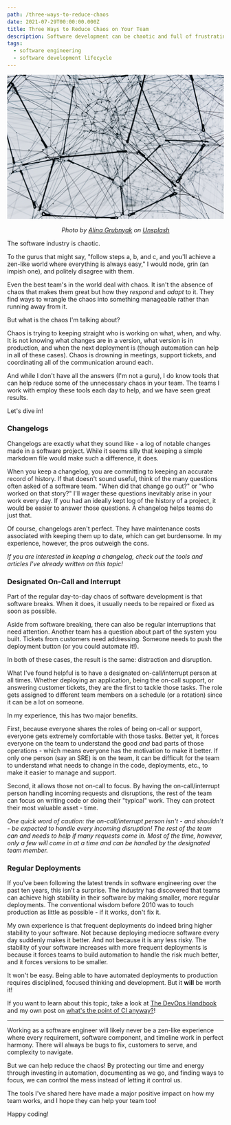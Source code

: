 ```yaml
---
path: /three-ways-to-reduce-chaos
date: 2021-07-29T00:00:00.000Z
title: Three Ways to Reduce Chaos on Your Team
description: Software development can be chaotic and full of frustrating situations. Here are some ways to reduce the unneccesary chaos.
tags:
  - software engineering
  - software development lifecycle
---
```


![](../assets/alina-grubnyak-ZiQkhI7417A-unsplash.jpg)

<center>

<i>

Photo by <a href="https://unsplash.com/@alinnnaaaa?utm_source=unsplash&utm_medium=referral&utm_content=creditCopyText">Alina Grubnyak</a> on <a href="https://unsplash.com/s/photos/complex?utm_source=unsplash&utm_medium=referral&utm_content=creditCopyText">Unsplash</a>

</i>

</center>

The software industry is chaotic. 

To the gurus that might say, "follow steps a, b, and c, and you'll achieve a zen-like world where everything is always easy," I would node, grin (an impish one), and politely disagree with them. 

Even the best team's in the world deal with chaos. It isn't the absence of chaos that makes them great but how they _respond_ and _adapt_ to it. They find ways to wrangle the chaos into something manageable rather than running away from it.

But what is the chaos I'm talking about?

Chaos is trying to keeping straight who is working on what, when, and why. It is not knowing what changes are in a version, what version is in production, and when the next deployment is (though automation can help in all of these cases). Chaos is drowning in meetings, support tickets, and coordinating all of the communication around each.

And while I don't have all the answers (I'm not a guru), I do know tools that can help reduce some of the unnecessary chaos in your team. The teams I work with employ these tools each day to help, and we have seen great results.

Let's dive in!

### Changelogs

Changelogs are exactly what they sound like - a log of notable changes made in a software project. While it seems silly that keeping a simple markdown file would make such a difference, it does.

When you keep a changelog, you are committing to keeping an accurate record of history. If that doesn't sound useful, think of the many questions often asked of a software team. "When did that change go out?" or "who worked on that story?" I'll wager these questions inevitably arise in your work every day. If you had an ideally kept log of the history of a project, it would be easier to answer those questions. A changelog helps teams do just that.

Of course, changelogs aren't perfect. They have maintenance costs associated with keeping them up to date, which can get burdensome. In my experience, however, the pros outweigh the cons.

_If you are interested in keeping a changelog, check out the tools and articles I've already written on this topic!_

### Designated On-Call and Interrupt

Part of the regular day-to-day chaos of software development is that software breaks. When it does, it usually needs to be repaired or fixed as soon as possible.

Aside from software breaking, there can also be regular interruptions that need attention. Another team has a question about part of the system you built. Tickets from customers need addressing. Someone needs to push the deployment button (or you could automate it!).

In both of these cases, the result is the same: distraction and disruption. 

What I've found helpful is to have a designated on-call/interrupt person at all times. Whether deploying an application, being the on-call support, or answering customer tickets, they are the first to tackle those tasks. The role gets assigned to different team members on a schedule (or a rotation) since it can be a lot on someone. 

In my experience, this has two major benefits.

First, because everyone shares the roles of being on-call or support, everyone gets extremely comfortable with those tasks. Better yet, it forces everyone on the team to understand the good _and_ bad parts of those operations - which means everyone has the motivation to make it better. If only one person (say an SRE) is on the team, it can be difficult for the team to understand what needs to change in the code, deployments, etc., to make it easier to manage and support.

Second, it allows those not on-call to focus. By having the on-call/interrupt person handling incoming requests and disruptions, the rest of the team can focus on writing code or doing their "typical" work. They can protect their most valuable asset - time.

_One quick word of caution: the on-call/interrupt person isn't - and shouldn't - be expected to handle every incoming disruption! The rest of the team can and needs to help if many requests come in. Most of the time, however, only a few will come in at a time and can be handled by the designated team member._

### Regular Deployments

If you've been following the latest trends in software engineering over the past ten years, this isn't a surprise. The industry has discovered that teams can achieve high stability in their software by making smaller, more regular deployments. The conventional wisdom before 2010 was to touch production as little as possible - if it works, don't fix it.

My own experience is that frequent deployments do indeed bring higher stability to your software. Not because deploying mediocre software every day suddenly makes it better. And not because it is any less risky. The stability of your software increases with more frequent deployments is because it forces teams to build automation to handle the risk much better, and it forces versions to be smaller. 

It won't be easy. Being able to have automated deployments to production requires disciplined, focused thinking and development. But it **will** be worth it!

If you want to learn about this topic, take a look at [The DevOps Handbook](https://www.amazon.com/dp/1942788002/ref=cm_sw_r_tw_dp_DM172Z4HB3RAGBEM2E1Q?_encoding=UTF8&psc=1) and my own post on [what's the point of CI anyway?](https://dangoslen.me/blog/whats-the-point-of-ci-anyway/)!

- - -

Working as a software engineer will likely never be a zen-like experience where every requirement, software component, and timeline work in perfect harmony. There will always be bugs to fix, customers to serve, and complexity to navigate.

But we can help reduce the chaos! By protecting our time and energy through investing in automation, documenting as we go, and finding ways to focus, we can control the mess instead of letting it control us. 

The tools I've shared here have made a major positive impact on how my team works, and I hope they can help your team too!

Happy coding!

